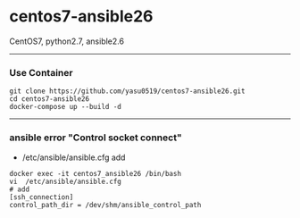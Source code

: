 # centos7-ansible26
CentOS7, python2.7, ansible2.6

---

### Use Container

```
git clone https://github.com/yasu0519/centos7-ansible26.git
cd centos7-ansible26
docker-compose up --build -d
```

---

### ansible error "Control socket connect"
* /etc/ansible/ansible.cfg add
```
docker exec -it centos7_ansible26 /bin/bash
vi  /etc/ansible/ansible.cfg
# add
[ssh_connection]
control_path_dir = /dev/shm/ansible_control_path
```
